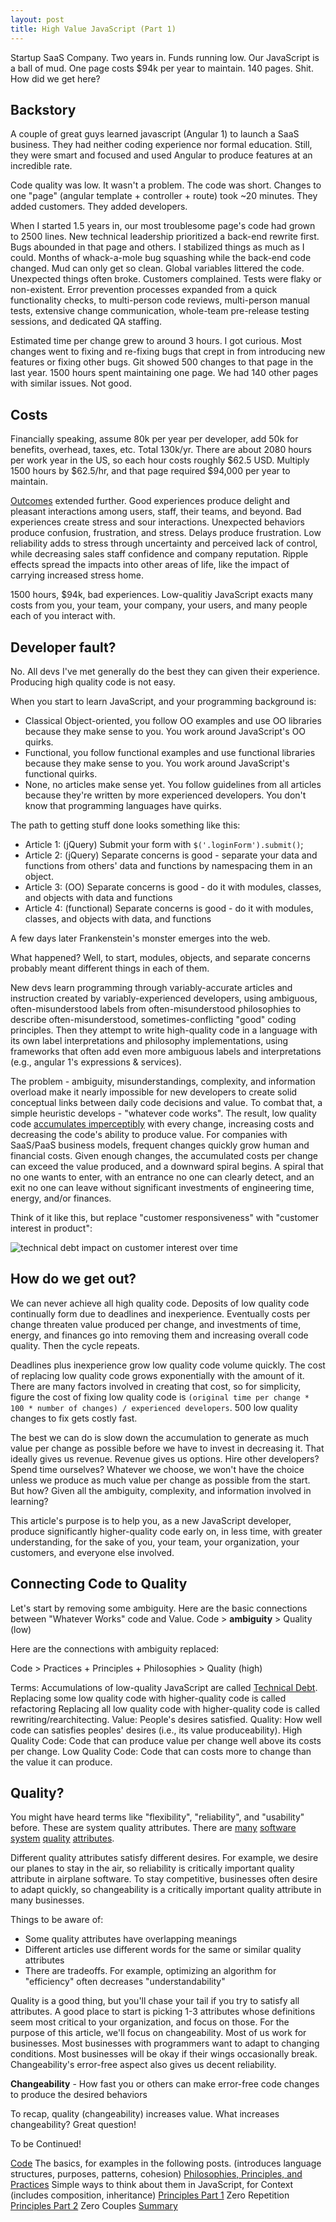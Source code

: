 ```yaml
---
layout: post
title: High Value JavaScript (Part 1)
---
```


Startup SaaS Company.  Two years in.  Funds running low.  Our JavaScript is a ball of mud.  One page costs $94k per year to maintain.  140 pages.  Shit.  How did we get here?

## Backstory
A couple of great guys learned javascript (Angular 1) to launch a SaaS business.  They had neither coding experience nor formal education.  Still, they were smart and focused and used Angular to produce features at an incredible rate.

Code quality was low.  It wasn't a problem.  The code was short.  Changes to one "page" (angular template + controller + route) took ~20 minutes.  They added customers.  They added developers.

When I started 1.5 years in, our most troublesome page's code had grown to 2500 lines.  New technical leadership prioritized a back-end rewrite first.  Bugs abounded in that page and others.  I stabilized things as much as I could.  Months of whack-a-mole bug squashing while the back-end code changed.  Mud can only get so clean.  Global variables littered the code.  Unexpected things often broke.  Customers complained.  Tests were flaky or non-existent.  Error prevention processes expanded from a quick functionality checks, to multi-person code reviews, multi-person manual tests, extensive change communication, whole-team pre-release testing sessions, and dedicated QA staffing.

Estimated time per change grew to around 3 hours.  I got curious.  Most changes went to fixing and re-fixing bugs that crept in from introducing new features or fixing other bugs.  Git showed 500 changes to that page in the last year.  1500 hours spent maintaining one page.  We had 140 other pages with similar issues.  Not good.

## Costs
Financially speaking, assume 80k per year per developer, add 50k for benefits, overhead, taxes, etc.  Total 130k/yr.  There are about 2080 hours per work year in the US, so each hour costs roughly $62.5 USD.  Multiply 1500 hours by $62.5/hr, and that page required $94,000 per year to maintain.

[Outcomes](https://hbr.org/2012/11/its-not-just-semantics-managing-outcomes) extended further.  Good experiences produce delight and pleasant interactions among users, staff, their teams, and beyond.  Bad experiences create stress and sour interactions.  Unexpected behaviors produce confusion, frustration, and stress.  Delays produce frustration.  Low reliability adds to stress through uncertainty and perceived lack of control, while decreasing sales staff confidence and company reputation.  Ripple effects spread the impacts into other areas of life, like the impact of carrying increased stress home.

1500 hours, $94k, bad experiences.  Low-qualitiy JavaScript exacts many costs from you, your team, your company, your users, and many people each of you interact with.

## Developer fault?
No.  All devs I've met generally do the best they can given their experience.  Producing high quality code is not easy.

When you start to learn JavaScript, and your programming background is:
  - Classical Object-oriented, you follow OO examples and use OO libraries because they make sense to you. You work around JavaScript's OO quirks.
  - Functional, you follow functional examples and use functional libraries because they make sense to you.  You work around JavaScript's functional quirks.
  - None, no articles make sense yet.  You follow guidelines from all articles because they're written by more experienced developers.  You don't know that programming languages have quirks.

The path to getting stuff done looks something like this:

 - Article 1: (jQuery) Submit your form with `$('.loginForm').submit()`;
 - Article 2: (jQuery) Separate concerns is good - separate your data and functions from others' data and functions by namespacing them in an object.
 - Article 3: (OO) Separate concerns is good - do it with modules, classes, and objects with data and functions
 - Article 4: (functional) Separate concerns is good - do it with modules, classes, and objects with data, and functions

A few days later Frankenstein's monster emerges into the web.

What happened?  Well, to start, modules, objects, and separate concerns probably meant different things in each of them.

New devs learn programming through variably-accurate articles and instruction created by variably-experienced developers, using ambiguous, often-misunderstood labels from often-misunderstood philosophies to describe often-misunderstood, sometimes-conflicting "good" coding principles.  Then they attempt to write high-quality code in a language with its own label interpretations and philosophy implementations, using frameworks that often add even more ambiguous labels and interpretations (e.g., angular 1's expressions & services).

The problem - ambiguity, misunderstandings, complexity, and information overload make it nearly impossible for new developers to create solid conceptual links between daily code decisions and value.  To combat that, a simple heuristic develops - "whatever code works".  The result, low quality code [accumulates imperceptibly](https://en.wikipedia.org/wiki/Boiling_frog#As_metaphor) with every change, increasing costs and decreasing the code's ability to produce value.  For companies with SaaS/PaaS business models, frequent changes quickly grow human and financial costs.  Given enough changes, the accumulated costs per change can exceed the value produced, and a downward spiral begins.  A spiral that no one wants to enter, with an entrance no one can clearly detect, and an exit no one can leave without significant investments of engineering time, energy, and/or finances.

Think of it like this, but replace "customer responsiveness" with "customer interest in product":

![technical debt impact on customer interest over time](/Users/adam/Dropbox/repos/a-laughlin.github.io/assets/technical_debt_slide.jpg)

## How do we get out?
We can never achieve all high quality code.  Deposits of low quality code continually form due to deadlines and inexperience.  Eventually costs per change threaten value produced per change, and investments of time, energy, and finances go into removing them and increasing overall code quality.  Then the cycle repeats.

Deadlines plus inexperience grow low quality code volume quickly.  The cost of replacing low quality code grows exponentially with the amount of it.  There are many factors involved in creating that cost, so for simplicity, figure the cost of fixing low quality code is `(original time per change * 100 * number of changes) / experienced developers`.  500 low quality changes to fix gets costly fast.

The best we can do is slow down the accumulation to generate as much value per change as possible before we have to invest in decreasing it.  That ideally gives us revenue.  Revenue gives us options.  Hire other developers?  Spend time ourselves?  Whatever we choose, we won't have the choice unless we produce as much value per change as possible from the start.  But how?  Given all the ambiguity, complexity, and information involved in learning?

This article's purpose is to help you, as a new JavaScript developer, produce significantly higher-quality code early on, in less time, with greater understanding, for the sake of you, your team, your organization, your customers, and everyone else involved.

## Connecting Code to Quality

Let's start by removing some ambiguity.  Here are the basic connections between "Whatever Works" code and Value.
Code > **ambiguity** > Quality (low)

Here are the connections with ambiguity replaced:

Code > Practices + Principles + Philosophies  > Quality (high)

Terms:
Accumulations of low-quality JavaScript are called [Technical Debt](https://en.wikipedia.org/wiki/Technical_debt).
Replacing some low quality code with higher-quality code is called refactoring
Replacing all low quality code with higher-quality code is called rewriting/rearchitecting.
Value: People's desires satisfied.
Quality:  How well code can satisfies peoples' desires (i.e., its value produceability).
High Quality Code: Code that can produce value per change well above its costs per change.
Low Quality Code: Code that can costs more to change than the value it can produce.

## Quality?
You might have heard terms like "flexibility", "reliability", and "usability" before.  These are system quality attributes.  There are [many](https://www.infoq.com/articles/atam-quality-attributes) [software](https://msdn.microsoft.com/en-us/library/ee658094.aspx) [system](https://ewh.ieee.org/r2/southern_nj/BarbacciOct03.pdf) [quality](http://citeseerx.ist.psu.edu/viewdoc/download?doi=10.1.1.101.5016&rep=rep1&type=pdf) [attributes](https://en.wikipedia.org/wiki/List_of_system_quality_attributes).

Different quality attributes satisfy different desires.  For example, we desire our planes to stay in the air, so reliability is critically important quality attribute in airplane software.  To stay competitive, businesses often desire to adapt quickly, so changeability is a critically important quality attribute in many businesses.

Things to be aware of:
- Some quality attributes have overlapping meanings
- Different articles use different words for the same or similar quality attributes
- There are tradeoffs.  For example, optimizing an algorithm for "efficiency" often decreases "understandability"

Quality is a good thing, but you'll chase your tail if you try to satisfy all attributes.  A good place to start is picking 1-3 attributes whose definitions seem most critical to your organization, and focus on those.  For the purpose of this article, we'll focus on changeability.  Most of us work for businesses.  Most businesses with programmers want to adapt to changing conditions.  Most businesses will be okay if their wings occasionally break.  Changeability's error-free aspect also gives us decent reliability.

**Changeability** - How fast you or others can make error-free code changes to produce the desired behaviors

To recap, quality (changeability) increases value.  What increases changeability?  Great question!

To be Continued!

[Code]() The basics, for examples in the following posts. (introduces language structures, purposes, patterns, cohesion)
[Philosophies, Principles, and Practices]() Simple ways to think about them in JavaScript, for Context (includes composition, inheritance)
[Principles Part 1]() Zero Repetition
[Principles Part 2]() Zero Couples
[Summary]()
